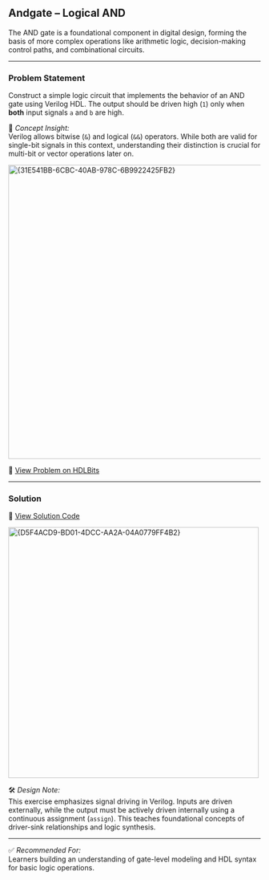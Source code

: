 ## Andgate – Logical AND

The AND gate is a foundational component in digital design, forming the basis of more complex operations like arithmetic logic, decision-making control paths, and combinational circuits.

---

### Problem Statement  
Construct a simple logic circuit that implements the behavior of an AND gate using Verilog HDL. The output should be driven high (`1`) only when **both** input signals `a` and `b` are high.

📘 *Concept Insight:*  
Verilog allows bitwise (`&`) and logical (`&&`) operators. While both are valid for single-bit signals in this context, understanding their distinction is crucial for multi-bit or vector operations later on.


<img width="586" alt="{31E541BB-6CBC-40AB-978C-6B9922425FB2}" src="https://github.com/user-attachments/assets/7e8e450e-0941-4ff3-a866-54cca9e1d70c" />


🔗 [View Problem on HDLBits](https://hdlbits.01xz.net/wiki/Andgate)

---

### Solution  
📄 [View Solution Code](https://github.com/EswarAdithya011/HDLBits/blob/main/Problem%20Sets/2.%20Verilog%20Language/2.1%20Basics/2.1.4%20AND%20gate/AND%20gate.v)

<img width="500" alt="{D5F4ACD9-BD01-4DCC-AA2A-04A0779FF4B2}" src="https://github.com/user-attachments/assets/862c7604-a815-4163-b0b2-62630472fc80" />


🛠 *Design Note:*  
This exercise emphasizes signal driving in Verilog. Inputs are driven externally, while the output must be actively driven internally using a continuous assignment (`assign`). This teaches foundational concepts of driver-sink relationships and logic synthesis.

---

✅ *Recommended For:*  
Learners building an understanding of gate-level modeling and HDL syntax for basic logic operations.

